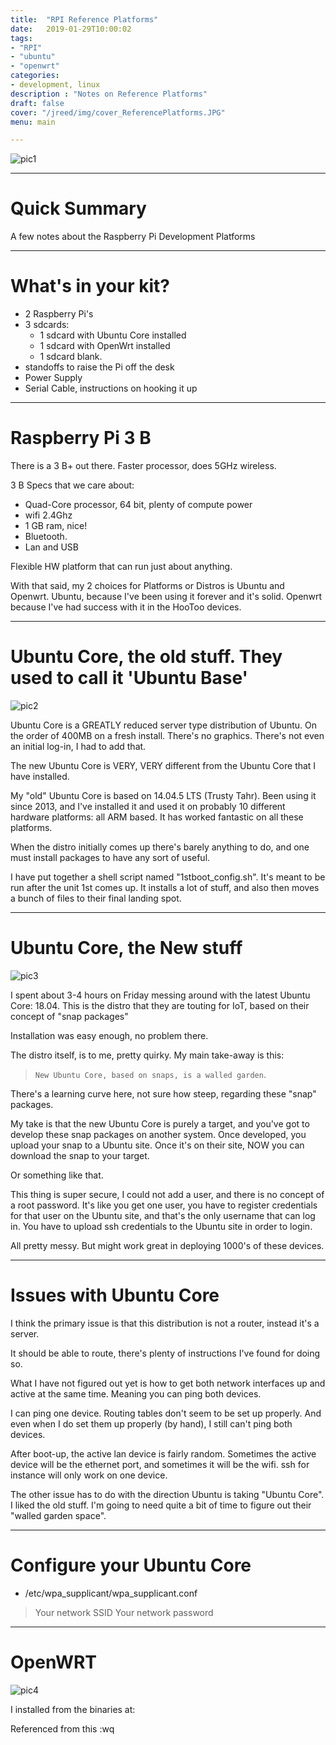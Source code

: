 ```yaml
---
title:  "RPI Reference Platforms"
date:   2019-01-29T10:00:02
tags:
- "RPI"
- "ubuntu"
- "openwrt"
categories:
- development, linux
description : "Notes on Reference Platforms"
draft: false
cover: "/jreed/img/cover_ReferencePlatforms.JPG"
menu: main

---
```


![pic1](../img/IMG_1060.JPG)

---

# Quick Summary

A few notes about the Raspberry Pi Development Platforms

---

# What's in your kit?

 - 2 Raspberry Pi's
 - 3 sdcards:
     - 1 sdcard with Ubuntu Core installed
     - 1 sdcard with OpenWrt installed
     - 1 sdcard blank.
 - standoffs to raise the Pi off the desk
 - Power Supply
 - Serial Cable, instructions on hooking it up

---

# Raspberry Pi 3 B

There is a 3 B+ out there.   Faster processor, does 5GHz wireless.

3 B Specs that we care about:
  - Quad-Core processor, 64 bit, plenty of compute power
  - wifi 2.4Ghz
  - 1 GB ram, nice!
  - Bluetooth.
  - Lan and USB

Flexible HW platform that can run just about anything.

With that said, my 2 choices for Platforms or Distros is Ubuntu and Openwrt.
Ubuntu, because I've been using it forever and it's solid.
Openwrt because I've had success with it in the HooToo devices.


---

# Ubuntu Core, the old stuff.    They used to call it 'Ubuntu Base'

![pic2](../img/UbuntuBase.png)

Ubuntu Core is a GREATLY reduced server type distribution of Ubuntu.
On the order of 400MB on a fresh install.   There's no graphics.   There's not
even an initial log-in, I had to add that.

The new Ubuntu Core is VERY, VERY different from the Ubuntu Core that I
have installed.

My "old" Ubuntu Core is based on 14.04.5 LTS (Trusty Tahr).   Been using it since
2013, and I've installed it and used it on probably 10 different hardware platforms:
all ARM based.  It has worked fantastic on all these platforms.

When the distro initially comes up there's barely anything to do, and one must
install packages to have any sort of useful.

I have put together a shell script named "1stboot_config.sh".  It's meant to be run
after the unit 1st comes up.    It installs a lot of stuff, and also then moves a bunch
of files to their final landing spot.

---

# Ubuntu Core, the New stuff

![pic3](../img/UbuntuCore.png)

I spent about 3-4 hours on Friday messing around with the latest Ubuntu Core:  18.04.
This is the distro that they are touting for IoT, based on their concept of "snap packages"

Installation was easy enough, no problem there.

The distro itself, is to me, pretty quirky.    My main take-away is this:

 > `New Ubuntu Core, based on snaps, is a walled garden`.

There's a learning curve here, not sure how steep, regarding these "snap" packages.

My take is that the new Ubuntu Core is purely a target, and you've got to develop these snap packages on another system.    Once developed, you upload your snap to a Ubuntu site.   Once it's on their site, NOW you can download the snap to your target.

Or something like that.

This thing is super secure, I could not add a user, and there is no concept of a root password.    It's like you get one user, you have to register credentials for that user on the Ubuntu site, and that's the only username that can log in.    You have to upload ssh credentials to the Ubuntu site in order to login.

All pretty messy.   But might work great in deploying 1000's of these devices.

---

# Issues with Ubuntu Core

I think the primary issue is that this distribution is not a router, instead it's a server.

It should be able to route, there's plenty of instructions I've found for doing so.

What I have not figured out yet is how to get both network interfaces up and active at the same time.    Meaning you can ping both devices.

I can ping one device.   Routing tables don't seem to be set up properly.   And even when I
do set them up properly (by hand), I still can't ping both devices.

After boot-up, the active lan device is fairly random.   Sometimes the active device will be the ethernet port, and sometimes it will be the wifi.   ssh for instance will only work on one device.

The other issue has to do with the direction Ubuntu is taking "Ubuntu Core".   I liked the old
stuff.   I'm going to need quite a bit of time to figure out their "walled garden space".

-------------

# Configure your Ubuntu Core


- /etc/wpa_supplicant/wpa_supplicant.conf

> Your network SSID
> Your network password


---

# OpenWRT


![pic4](../img/OpenWRT.png)

I installed from the binaries at:

Referenced from this :wq






